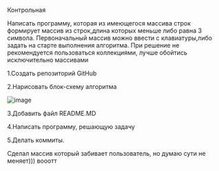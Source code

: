 Контрольная

Написать программу, которая из имеющегося массива строк формирует массив из строк,длина которых меньше либо равна 3 символа.
Первоначальный массив можно ввести с клавиатуры,либо задать на старте выполнения алгоритма.
При решение не рекомендуется пользоваться коллекциями, лучше обойтись исключительно массивами

1.Создать репозиторий GitHub

2.Нарисовать блок-схему алгоритма

![image](https://user-images.githubusercontent.com/111040004/193469445-065a9625-b9ec-449f-aed7-98e894cbec2d.png)


3.Добавить файл README.MD

4.Написать программу, решающую задачу

5.Делать коммиты.

Сделал массив который забивает пользователь, но думаю сути не меняет))) вооотт

